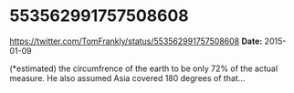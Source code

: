 # 553562991757508608
https://twitter.com/TomFrankly/status/553562991757508608
**Date:** 2015-01-09

(*estimated) the circumfrence of the earth to be only 72% of the actual measure. He also assumed Asia covered 180 degrees of that...
